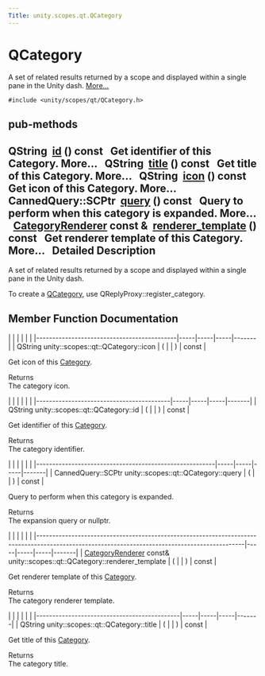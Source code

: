 ```yaml
---
Title: unity.scopes.qt.QCategory
---
```

        
QCategory
=========

A set of related results returned by a scope and displayed within a single pane in the Unity dash. [More...](#details)

`#include <unity/scopes/qt/QCategory.h>`

pub-methods
------------------------------------------------------

QString 
<a href="#a63a38bcb7635a7669c378b772892ef44">id</a> () const
 
Get identifier of this Category. More...
 
QString 
<a href="#a91ec8bb3764dc291bd7452fc74fde297">title</a> () const
 
Get title of this Category. More...
 
QString 
<a href="#a534ad8fe06ec11c70a5438b47b93c27a">icon</a> () const
 
Get icon of this Category. More...
 
CannedQuery::SCPtr 
<a href="#a58567db06e8b5c981fed2911c86591f8">query</a> () const
 
Query to perform when this category is expanded. More...
 
<a href="unity.scopes.CategoryRenderer.md">CategoryRenderer</a> const & 
<a href="#a6af889b4f3e3c5e70f48df0e09511ac8">renderer_template</a> () const
 
Get renderer template of this Category. More...
 
<span id="details"></span>
Detailed Description
--------------------

A set of related results returned by a scope and displayed within a single pane in the Unity dash.

To create a <a href="index.html" title="A set of related results returned by a scope and displayed within a single pane in the Unity dash...">QCategory</a>, use QReplyProxy::register\_category.

Member Function Documentation
-----------------------------

<span id="a534ad8fe06ec11c70a5438b47b93c27a" class="anchor"></span>
|                                            |     |     |     |       |
|--------------------------------------------|-----|-----|-----|-------|
| QString unity::scopes::qt::QCategory::icon | (   |     | )   | const |

Get icon of this <a href="unity.scopes.Category.md" title="A set of related results returned by a scope and displayed within a single pane in the Unity dash...">Category</a>.

Returns  
The category icon.

<span id="a63a38bcb7635a7669c378b772892ef44" class="anchor"></span>
|                                          |     |     |     |       |
|------------------------------------------|-----|-----|-----|-------|
| QString unity::scopes::qt::QCategory::id | (   |     | )   | const |

Get identifier of this <a href="unity.scopes.Category.md" title="A set of related results returned by a scope and displayed within a single pane in the Unity dash...">Category</a>.

Returns  
The category identifier.

<span id="a58567db06e8b5c981fed2911c86591f8" class="anchor"></span>
|                                                        |     |     |     |       |
|--------------------------------------------------------|-----|-----|-----|-------|
| CannedQuery::SCPtr unity::scopes::qt::QCategory::query | (   |     | )   | const |

Query to perform when this category is expanded.

Returns  
The expansion query or nullptr.

<span id="a6af889b4f3e3c5e70f48df0e09511ac8" class="anchor"></span>
|                                                                                                                                               |     |     |     |       |
|-----------------------------------------------------------------------------------------------------------------------------------------------|-----|-----|-----|-------|
| <a href="unity.scopes.CategoryRenderer.md">CategoryRenderer</a> const& unity::scopes::qt::QCategory::renderer\_template | (   |     | )   | const |

Get renderer template of this <a href="unity.scopes.Category.md" title="A set of related results returned by a scope and displayed within a single pane in the Unity dash...">Category</a>.

Returns  
The category renderer template.

<span id="a91ec8bb3764dc291bd7452fc74fde297" class="anchor"></span>
|                                             |     |     |     |       |
|---------------------------------------------|-----|-----|-----|-------|
| QString unity::scopes::qt::QCategory::title | (   |     | )   | const |

Get title of this <a href="unity.scopes.Category.md" title="A set of related results returned by a scope and displayed within a single pane in the Unity dash...">Category</a>.

Returns  
The category title.

